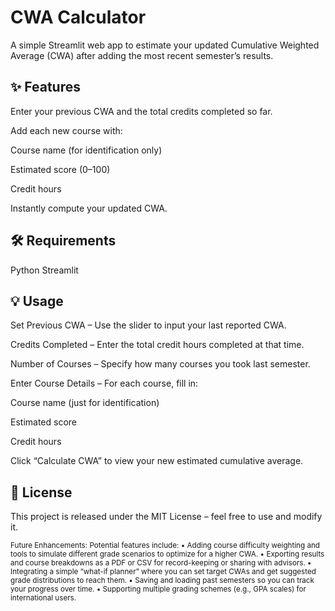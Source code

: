 # CWA Calculator

A simple Streamlit web app to estimate your updated Cumulative Weighted Average (CWA) after adding the most recent semester’s results.

## ✨ Features

Enter your previous CWA and the total credits completed so far.

Add each new course with:

Course name (for identification only)

Estimated score (0–100)

Credit hours

Instantly compute your updated CWA.

## 🛠️ Requirements

Python
Streamlit

## 💡 Usage

Set Previous CWA – Use the slider to input your last reported CWA.

Credits Completed – Enter the total credit hours completed at that time.

Number of Courses – Specify how many courses you took last semester.

Enter Course Details – For each course, fill in:

Course name (just for identification)

Estimated score

Credit hours

Click “Calculate CWA” to view your new estimated cumulative average.

## 📜 License

This project is released under the MIT License – feel free to use and modify it.

<sub>Future Enhancements: Potential features include:
• Adding course difficulty weighting and tools to simulate different grade scenarios to optimize for a higher CWA.
• Exporting results and course breakdowns as a PDF or CSV for record-keeping or sharing with advisors.
• Integrating a simple “what-if planner” where you can set target CWAs and get suggested grade distributions to reach them.
• Saving and loading past semesters so you can track your progress over time.
• Supporting multiple grading schemes (e.g., GPA scales) for international users.</sub>
